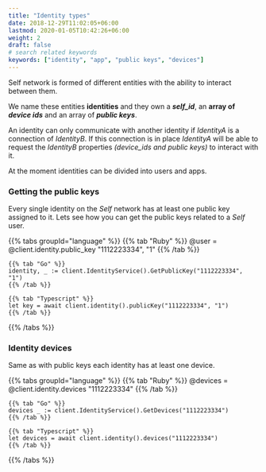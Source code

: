 ```yaml
---
title: "Identity types"
date: 2018-12-29T11:02:05+06:00
lastmod: 2020-01-05T10:42:26+06:00
weight: 2
draft: false
# search related keywords
keywords: ["identity", "app", "public keys", "devices"]
---
```


Self network is formed of different entities with the ability to interact between them.

We name these entities **identities** and they own a **_self_id_**, an **array of _device ids_** and an array of **_public keys_**.

An identity can only communicate with another identity if _IdentityA_ is a connection of _IdentityB_. If this connection is in place _IdentityA_ will be able to request the _IdentityB_ properties _(device_ids and public keys)_ to interact with it.

At the moment identities can be divided into users and apps.

### Getting the public keys

Every single identity on the _Self_ network has at least one public key assigned to it. Lets see how you can get the public keys related to a _Self_ user.

{{% tabs groupId="language" %}}
    {{% tab "Ruby" %}}
    @user = @client.identity.public_key "1112223334", "1"
    {{% /tab %}}

    {{% tab "Go" %}}
    identity, _ := client.IdentityService().GetPublicKey("1112223334", "1")
    {{% /tab %}}

    {{% tab "Typescript" %}}
    let key = await client.identity().publicKey("1112223334", "1")
    {{% /tab %}}
{{% /tabs %}}


### Identity devices

Same as with public keys each identity has at least one device.

{{% tabs groupId="language" %}}
    {{% tab "Ruby" %}}
    @devices = @client.identity.devices "1112223334"
    {{% /tab %}}

    {{% tab "Go" %}}
    devices _ := client.IdentityService().GetDevices("1112223334")
    {{% /tab %}}

    {{% tab "Typescript" %}}
    let devices = await client.identity().devices("1112223334")
    {{% /tab %}}
{{% /tabs %}}
